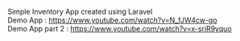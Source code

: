 Simple Inventory App created using Laravel <br>
Demo App : https://www.youtube.com/watch?v=N_fJW4cw-go <br>
Demo App part 2 : https://www.youtube.com/watch?v=x-sriR9yquo

